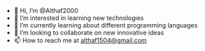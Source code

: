 - 👋 Hi, I’m @Althaf2000
- 👀 I’m interested in learning new technologies
- 🌱 I’m currently learning about different programming languages
- 💞️ I’m looking to collaborate on new innovative ideas
- 📫 How to reach me at althaf1504@gmail.com

<!---
Althaf2000/Althaf2000 is a ✨ special ✨ repository because its `README.md` (this file) appears on your GitHub profile.
You can click the Preview link to take a look at your changes.
--->
